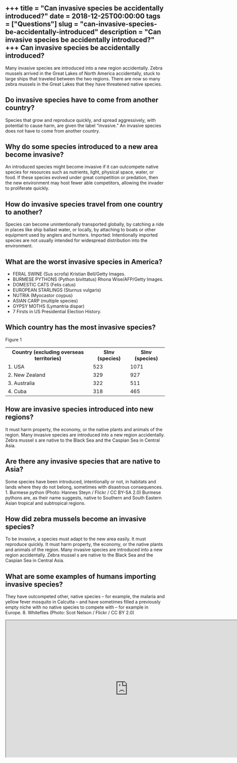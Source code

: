 +++
title = "Can invasive species be accidentally introduced?"
date = 2018-12-25T00:00:00
tags = ["Questions"]
slug = "can-invasive-species-be-accidentally-introduced"
description = "Can invasive species be accidentally introduced?"
+++
Can invasive species be accidentally introduced?
------------------------------------------------

Many invasive species are introduced into a new region accidentally. Zebra mussels arrived in the Great Lakes of North America accidentally, stuck to large ships that traveled between the two regions. There are now so many zebra mussels in the Great Lakes that they have threatened native species.

Do invasive species have to come from another country?
------------------------------------------------------

Species that grow and reproduce quickly, and spread aggressively, with potential to cause harm, are given the label “invasive.” An invasive species does not have to come from another country.

Why do some species introduced to a new area become invasive?
-------------------------------------------------------------

An introduced species might become invasive if it can outcompete native species for resources such as nutrients, light, physical space, water, or food. If these species evolved under great competition or predation, then the new environment may host fewer able competitors, allowing the invader to proliferate quickly.

How do invasive species travel from one country to another?
-----------------------------------------------------------

Species can become unintentionally transported globally, by catching a ride in places like ship ballast water, or locally, by attaching to boats or other equipment used by anglers and hunters. Imported: Intentionally imported species are not usually intended for widespread distribution into the environment.

What are the worst invasive species in America?
-----------------------------------------------

- FERAL SWINE (Sus scrofa) Kristian Bell/Getty Images.
- BURMESE PYTHONS (Python bivittatus) Rhona Wise/AFP/Getty Images.
- DOMESTIC CATS (Felis catus)
- EUROPEAN STARLINGS (Sturnus vulgaris)
- NUTRIA (Myocastor coypus)
- ASIAN CARP (multiple species)
- GYPSY MOTHS (Lymantria dispar)
- 7 Firsts in US Presidential Election History.

Which country has the most invasive species?
--------------------------------------------

Figure 1

<table><tr><th>Country (excluding overseas territories)</th><th>SInv (species)</th><th>SInv (species)</th></tr><tr><td>1. USA</td><td>523</td><td>1071</td></tr><tr><td>2. New Zealand</td><td>329</td><td>927</td></tr><tr><td>3. Australia</td><td>322</td><td>511</td></tr><tr><td>4. Cuba</td><td>318</td><td>465</td></tr></table>

How are invasive species introduced into new regions?
-----------------------------------------------------

It must harm property, the economy, or the native plants and animals of the region. Many invasive species are introduced into a new region accidentally. Zebra mussel s are native to the Black Sea and the Caspian Sea in Central Asia.

Are there any invasive species that are native to Asia?
-------------------------------------------------------

Some species have been introduced, intentionally or not, in habitats and lands where they do not belong, sometimes with disastrous consequences. 1. Burmese python (Photo: Hannes Steyn / Flickr / CC BY-SA 2.0) Burmese pythons are, as their name suggests, native to Southern and South Eastern Asian tropical and subtropical regions.

How did zebra mussels become an invasive species?
-------------------------------------------------

To be invasive, a species must adapt to the new area easily. It must reproduce quickly. It must harm property, the economy, or the native plants and animals of the region. Many invasive species are introduced into a new region accidentally. Zebra mussel s are native to the Black Sea and the Caspian Sea in Central Asia.

What are some examples of humans importing invasive species?
------------------------------------------------------------

They have outcompeted other, native species – for example, the malaria and yellow fever mosquito in Calcutta – and have sometimes filled a previously empty niche with no native species to compete with – for example in Europe. 8. Whiteflies (Photo: Scot Nelson / Flickr / CC BY 2.0)

<iframe allow="accelerometer; autoplay; clipboard-write; encrypted-media; gyroscope; picture-in-picture" allowfullscreen="" class="__youtube_prefs__  epyt-is-override  no-lazyload" data-no-lazy="1" data-origheight="433" data-origwidth="770" data-skipgform_ajax_framebjll="" height="433" id="_ytid_44106" loading="lazy" src="https://www.youtube.com/embed/gYNAtw1c7hI?enablejsapi=1&autoplay=0&cc_load_policy=0&cc_lang_pref=&iv_load_policy=1&loop=0&modestbranding=0&rel=1&fs=1&playsinline=0&autohide=2&theme=dark&color=red&controls=1&" title="YouTube player" width="770"></iframe>